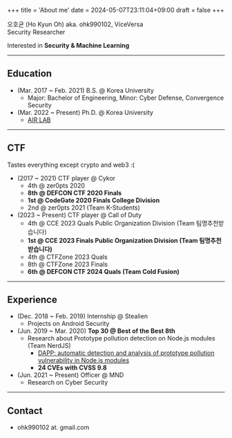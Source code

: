 +++
title = 'About me'
date = 2024-05-07T23:11:04+09:00
draft = false
+++

오호균 (Ho Kyun Oh) aka. ohk990102, ViceVersa  
Security Researcher

Interested in **Security & Machine Learning**

-------------------------------
## Education

* (Mar. 2017 ~ Feb. 2021) B.S. @ Korea University
  * Major: Bachelor of Engineering, Minor: Cyber Defense, Convergence Security
* (Mar. 2022 ~ Present) Ph.D. @ Korea University
  * [AIR LAB](https://air.korea.ac.kr)

-------------------------------
## CTF

Tastes everything except crypto and web3 :(

* (2017 ~ 2021) CTF player @ Cykor
  * 4th @ zer0pts 2020
  * **8th @ DEFCON CTF 2020 Finals**
  * **1st @ CodeGate 2020 Finals College Division**
  * 2nd @ zer0pts 2021 (Team K-Students)
* (2023 ~ Present) CTF player @ Call of Duty
  * 4th @ CCE 2023 Quals Public Organization Division (Team 팀명추천받습니다)
  * **1st @ CCE 2023 Finals Public Organization Division (Team 팀명추천받습니다)**
  * 4th @ CTFZone 2023 Quals
  * 8th @ CTFZone 2023 Finals
  * **6th @ DEFCON CTF 2024 Quals (Team Cold Fusion)**

-------------------------------
## Experience

* (Dec. 2018 ~ Feb. 2019) Internship @ Stealien
  * Projects on Android Security
* (Jun. 2019 ~ Mar. 2020) **Top 30 @ Best of the Best 8th**
  * Research about Prototype pollution detection on Node.js modules (Team NerdJS)
    * [DAPP: automatic detection and analysis of prototype pollution vulnerability in Node.js modules](https://doi.org/10.1007/s10207-020-00537-0)
    * **24 CVEs with CVSS 9.8**
* (Jun. 2021 ~ Present) Officer @ MND
  * Research on Cyber Security

-------------------------------
## Contact

* ohk990102 at. gmail.com
